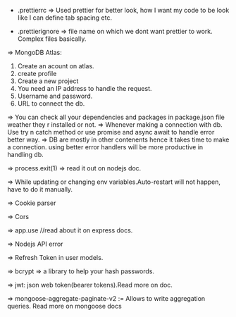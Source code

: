 - .prettierrc => Used prettier for better look, how I want my code to be look like I can define tab spacing etc.

- .prettierignore => file name on which we dont want prettier to work. Complex files basically.

=> MongoDB Atlas:

1. Create an acount on atlas.
2. create profile
3. Create a new project
4. You need an IP address to handle the request.
5. Username and password.
6. URL to connect the db.

=> You can check all your dependencies and packages in package.json file weather they r installed or not.
=> Whenever making a connection with db. Use try n catch method or use promise and async await to handle error better way.
=> DB are mostly in other contenents hence it takes time to make a connection. using better error handlers will be more productive in handling db.

=> process.exit(1) => read it out on nodejs doc.

=> While updating or changing env variables.Auto-restart will not happen, have to do it manually.

=> Cookie parser

=> Cors

=> app.use //read about it on express docs.

=> Nodejs API error

=> Refresh Token in user models.

=> bcrypt => a library to help your hash passwords.

=> jwt: json web token(bearer tokens).Read more on doc.

=> mongoose-aggregate-paginate-v2 := Allows to write aggregation queries. Read more on mongoose docs
